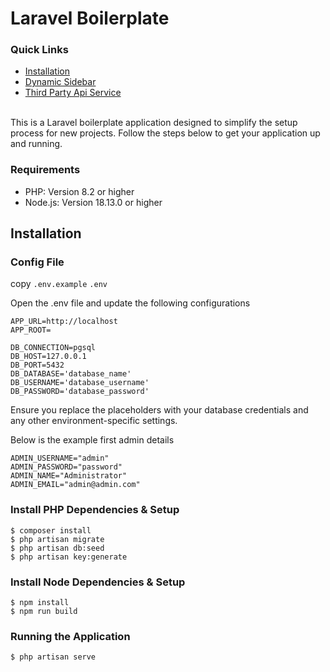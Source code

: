 
# Laravel Boilerplate

### Quick Links
- [Installation](README.md)
- [Dynamic Sidebar](flavors/sidebar.md)
- [Third Party Api Service](flavors/apiservice.md)
<br/> <br/>

This is a Laravel boilerplate application designed to simplify the setup process for new projects. Follow the steps below to get your application up and running.

### Requirements
- PHP: Version 8.2 or higher
- Node.js: Version 18.13.0 or higher

## Installation 
### Config File

copy `.env.example` `.env`

Open the .env file and update the following configurations

```
APP_URL=http://localhost
APP_ROOT=

DB_CONNECTION=pgsql
DB_HOST=127.0.0.1
DB_PORT=5432
DB_DATABASE='database_name'
DB_USERNAME='database_username'
DB_PASSWORD='database_password'
```

Ensure you replace the placeholders with your database credentials and any other environment-specific settings.

Below is the example first admin details

```
ADMIN_USERNAME="admin"
ADMIN_PASSWORD="password"
ADMIN_NAME="Administrator"
ADMIN_EMAIL="admin@admin.com"
```

### Install PHP Dependencies & Setup 

```
$ composer install
$ php artisan migrate
$ php artisan db:seed
$ php artisan key:generate
```

### Install Node Dependencies & Setup

```
$ npm install
$ npm run build
```

### Running the Application 

```
$ php artisan serve
```
